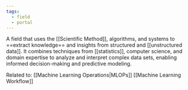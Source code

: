 ```yaml
---
tags:
  - field
  - portal
---
```

A field that uses the [[Scientific Method]], algorithms, and systems to ==extract knowledge== and insights from structured and [[unstructured data]]. It combines techniques from [[statistics]], computer science, and domain expertise to analyze and interpret complex data sets, enabling informed decision-making and predictive modeling.

Related to:
[[Machine Learning Operations|MLOPs]]
[[Machine Learning Workflow]]